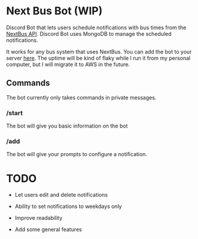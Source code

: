 # Next Bus Bot (WIP)

Discord Bot that lets users schedule notifications with bus times from the [NextBus API](https://gist.github.com/grantland/7cf4097dd9cdf0dfed14). Discord Bot uses MongoDB to manage the scheduled notifications.

It works for any bus system that uses NextBus. You can add the bot to your server [here](https://discordapp.com/oauth2/authorize?client_id=454489707360026626&scope=bot). The uptime will be kind of flaky while I run it from my personal computer, but I will migrate it to AWS in the future.

## Commands

The bot currently only takes commands in private messages.

### /start
The bot will give you basic information on the bot

### /add
The bot will give your prompts to configure a notification.

# TODO

- Let users edit and delete notifications

- Ability to set notifications to weekdays only

- Improve readability

- Add some general features
